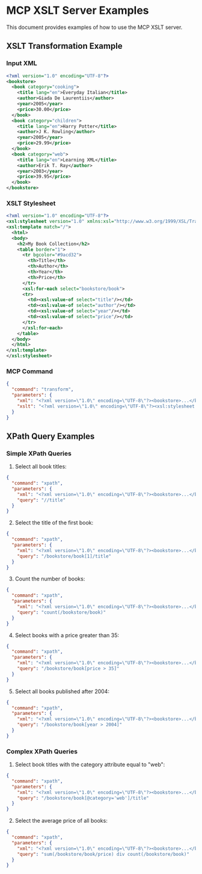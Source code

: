 # MCP XSLT Server Examples

This document provides examples of how to use the MCP XSLT server.

## XSLT Transformation Example

### Input XML
```xml
<?xml version="1.0" encoding="UTF-8"?>
<bookstore>
  <book category="cooking">
    <title lang="en">Everyday Italian</title>
    <author>Giada De Laurentiis</author>
    <year>2005</year>
    <price>30.00</price>
  </book>
  <book category="children">
    <title lang="en">Harry Potter</title>
    <author>J K. Rowling</author>
    <year>2005</year>
    <price>29.99</price>
  </book>
  <book category="web">
    <title lang="en">Learning XML</title>
    <author>Erik T. Ray</author>
    <year>2003</year>
    <price>39.95</price>
  </book>
</bookstore>
```

### XSLT Stylesheet
```xml
<?xml version="1.0" encoding="UTF-8"?>
<xsl:stylesheet version="1.0" xmlns:xsl="http://www.w3.org/1999/XSL/Transform">
<xsl:template match="/">
  <html>
  <body>
    <h2>My Book Collection</h2>
    <table border="1">
      <tr bgcolor="#9acd32">
        <th>Title</th>
        <th>Author</th>
        <th>Year</th>
        <th>Price</th>
      </tr>
      <xsl:for-each select="bookstore/book">
      <tr>
        <td><xsl:value-of select="title"/></td>
        <td><xsl:value-of select="author"/></td>
        <td><xsl:value-of select="year"/></td>
        <td><xsl:value-of select="price"/></td>
      </tr>
      </xsl:for-each>
    </table>
  </body>
  </html>
</xsl:template>
</xsl:stylesheet>
```

### MCP Command
```json
{
  "command": "transform",
  "parameters": {
    "xml": "<?xml version=\"1.0\" encoding=\"UTF-8\"?><bookstore>...</bookstore>",
    "xslt": "<?xml version=\"1.0\" encoding=\"UTF-8\"?><xsl:stylesheet version=\"1.0\" xmlns:xsl=\"http://www.w3.org/1999/XSL/Transform\">...</xsl:stylesheet>"
  }
}
```

## XPath Query Examples

### Simple XPath Queries

1. Select all book titles:
```json
{
  "command": "xpath",
  "parameters": {
    "xml": "<?xml version=\"1.0\" encoding=\"UTF-8\"?><bookstore>...</bookstore>",
    "query": "//title"
  }
}
```

2. Select the title of the first book:
```json
{
  "command": "xpath",
  "parameters": {
    "xml": "<?xml version=\"1.0\" encoding=\"UTF-8\"?><bookstore>...</bookstore>",
    "query": "/bookstore/book[1]/title"
  }
}
```

3. Count the number of books:
```json
{
  "command": "xpath",
  "parameters": {
    "xml": "<?xml version=\"1.0\" encoding=\"UTF-8\"?><bookstore>...</bookstore>",
    "query": "count(/bookstore/book)"
  }
}
```

4. Select books with a price greater than 35:
```json
{
  "command": "xpath",
  "parameters": {
    "xml": "<?xml version=\"1.0\" encoding=\"UTF-8\"?><bookstore>...</bookstore>",
    "query": "/bookstore/book[price > 35]"
  }
}
```

5. Select all books published after 2004:
```json
{
  "command": "xpath",
  "parameters": {
    "xml": "<?xml version=\"1.0\" encoding=\"UTF-8\"?><bookstore>...</bookstore>",
    "query": "/bookstore/book[year > 2004]"
  }
}
```

### Complex XPath Queries

1. Select book titles with the category attribute equal to "web":
```json
{
  "command": "xpath",
  "parameters": {
    "xml": "<?xml version=\"1.0\" encoding=\"UTF-8\"?><bookstore>...</bookstore>",
    "query": "/bookstore/book[@category='web']/title"
  }
}
```

2. Select the average price of all books:
```json
{
  "command": "xpath",
  "parameters": {
    "xml": "<?xml version=\"1.0\" encoding=\"UTF-8\"?><bookstore>...</bookstore>",
    "query": "sum(/bookstore/book/price) div count(/bookstore/book)"
  }
}
``` 